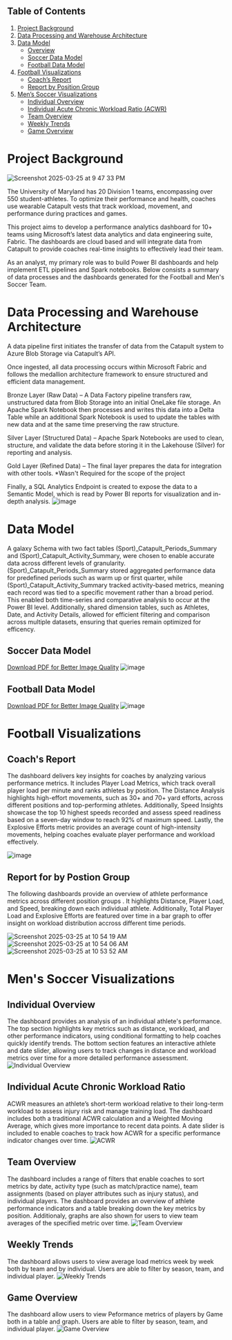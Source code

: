 ## Table of Contents  
1. [Project Background](#project-background)  
2. [Data Processing and Warehouse Architecture](#data-processing-and-warehouse-architecture)  
3. [Data Model](#data-model)  
   - [Overview](#overview)  
   - [Soccer Data Model](#soccer-data-model)  
   - [Football Data Model](#football-data-model)  
4. [Football Visualizations](#football-visualizations)  
   - [Coach’s Report](#coachs-report)  
   - [Report by Position Group](#report-by-position-group)  
5. [Men’s Soccer Visualizations](#mens-soccer-visualizations)  
   - [Individual Overview](#individual-overview)  
   - [Individual Acute Chronic Workload Ratio (ACWR)](#individual-acute-chronic-workload-ratio-acwr)  
   - [Team Overview](#team-overview)  
   - [Weekly Trends](#weekly-trends)  
   - [Game Overview](#game-overview)
     
# Project Background
![Screenshot 2025-03-25 at 9 47 33 PM](https://github.com/user-attachments/assets/8559b34f-36c6-4a8c-8e54-406f1223c415)

The University of Maryland has 20 Division 1 teams, encompassing over 550 student-athletes. To optimize their performance and health, coaches use wearable Catapult vests that track workload, movement, and performance during practices and games.

This project aims to develop a performance analytics dashboard for 10+ teams using Microsoft’s latest data analytics and data engineering suite, Fabric. The dashboards are cloud based and will integrate data from Catapult to provide coaches real-time insights to effectively lead their team.

As an analyst, my primary role was to build Power BI dashboards and help implement ETL pipelines and Spark notebooks. Below consists a summary of data processes and the dashboards generated for the Football and Men's Soccer Team.

# Data Processing and Warehouse Architecture
A data pipeline first initiates the transfer of data from the Catapult system to Azure Blob Storage via Catapult’s API.

Once ingested, all data processing occurs within Microsoft Fabric and follows the medallion architecture framework to ensure structured and efficient data management.

Bronze Layer (Raw Data) – A Data Factory pipeline transfers raw, unstructured data from Blob Storage into an initial OneLake file storage. An Apache Spark Notebook then processes and writes this data into a Delta Table while an additional Spark Notebook is used to update the tables with new data and at the same time preserving the raw structure.

Silver Layer (Structured Data) – Apache Spark Notebooks are used to clean, structure, and validate the data before storing it in the Lakehouse (Silver) for reporting and analysis.

Gold Layer (Refined Data) – The final layer prepares the data for integration with other tools. *Wasn't Required for the scope of the project

Finally, a SQL Analytics Endpoint is created to expose the data to a Semantic Model, which is read by Power BI reports for visualization and in-depth analysis.
![image](https://github.com/user-attachments/assets/fd0b18b9-ce0f-485e-ba95-b1c9bf717dec)

# Data Model
A galaxy Schema with two fact tables (Sport)_Catapult_Periods_Summary and (Sport)_Catapult_Activity_Summary, were chosen to enable accurate data across different levels of granularity. (Sport)_Catapult_Periods_Summary stored aggregated performance data for predefined periods such as warm up or first quarter, while (Sport)_Catapult_Activity_Summary tracked activity-based metrics, meaning each record was tied to a specific movement rather than a broad period. This enabled both time-series and comparative analysis to occur at the Power BI level. Additionally, shared dimension tables, such as Athletes, Date, and Activity Details, allowed for efficient filtering and comparison across multiple datasets, ensuring that queries remain optimized for efficency. 

## Soccer Data Model
[Download PDF for Better Image Quality](https://github.com/allenliu107/University-of-Maryland-Athlete-Performance/blob/main/MSC_DataModel.pdf)
![image](https://github.com/user-attachments/assets/289cc0e0-2e20-41a5-99a1-fa5bdb6a21f9)
## Football Data Model
[Download PDF for Better Image Quality](https://github.com/allenliu107/University-of-Maryland-Athlete-Performance/blob/main/Football%20Catapult%20Data%20Model.pdf)
![image](https://github.com/user-attachments/assets/d4c6f7ac-796b-49d5-a553-399579ebc417)


# Football Visualizations

## Coach's Report
The dashboard delivers key insights for coaches by analyzing various performance metrics. It includes Player Load Metrics, which track overall player load per minute and ranks athletes by position. The Distance Analysis highlights high-effort movements, such as 30+ and 70+ yard efforts, across different positions and top-performing athletes. Additionally, Speed Insights showcase the top 10 highest speeds recorded and assess speed readiness based on a seven-day window to reach 92% of maximum speed. Lastly, the Explosive Efforts metric provides an average count of high-intensity movements, helping coaches evaluate player performance and workload effectively.

![image](https://github.com/user-attachments/assets/1031618d-4beb-43b8-a576-1acae09cb16c)

## Report for by Postion Group
The following dashboards provide an overview of athlete performance metrics across different position groups . It highlights Distance, Player Load, and Speed, breaking down each individual athlete. Additionally, Total Player Load and Explosive Efforts are featured over time in a bar graph to offer insight on workload distribution accross different time periods. 

![Screenshot 2025-03-25 at 10 54 19 AM](https://github.com/user-attachments/assets/b1cdba40-2cee-4f09-ac6e-26b44e5599ab)
![Screenshot 2025-03-25 at 10 54 06 AM](https://github.com/user-attachments/assets/a23f0d13-d520-432f-a58d-f6211a376162)
![Screenshot 2025-03-25 at 10 53 52 AM](https://github.com/user-attachments/assets/e9b6795d-04ac-459a-af96-289acc51bae0)

# Men's Soccer Visualizations

## Individual Overview
The dashboard provides an analysis of an individual athlete's performance. The top section highlights key metrics such as distance, workload, and other performance indicators, using conditional formatting to help coaches quickly identify trends. The bottom section features an interactive athlete and date slider, allowing users to track changes in distance and workload metrics over time for a more detailed performance assessment.
![Individual Overview](https://github.com/user-attachments/assets/0162050f-1cf5-41a9-9087-d8bd1cc66e90)
## Individual Acute Chronic Workload Ratio
ACWR measures an athlete’s short-term workload relative to their long-term workload to assess injury risk and manage training load. The dashboard includes both a traditional ACWR calculation and a Weighted Moving Average, which gives more importance to recent data points. A date slider is included to enable coaches to track how ACWR for a specific performance indicator changes over time.
![ACWR](https://github.com/user-attachments/assets/292d2334-d225-411f-9bbf-bf2dfffa690c)
## Team Overview
The dashboard includes a range of filters that enable coaches to sort metrics by date, activity type (such as match/practice name), team assignments (based on player attributes such as injury status), and individual players. The dashboard provides an overview of athlete performance indicators and a table breaking down the key metrics by position. Additionaly, graphs are also shown for users to view team averages of the specified metric over time. 
![Team Overview](https://github.com/user-attachments/assets/bc8e880b-8861-4138-b94f-281167849787)
## Weekly Trends
The dashboard allows users to view average load metrics week by week both by team and by individual. Users are able to filter by season, team, and individual player.
![Weekly Trends](https://github.com/user-attachments/assets/a1a2a712-661b-4aba-b8ee-4b2eb224ccf1)
## Game Overview
The dashboard allow users to view Peformance metrics of players by Game both in a table and graph. Users are able to filter by season, team, and individual player. 
![Game Overview](https://github.com/user-attachments/assets/ad8fb543-c999-4be8-8bee-d60e06eb8f6f)










